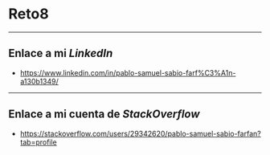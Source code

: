 # Reto8
---
## Enlace a mi *LinkedIn*
- https://www.linkedin.com/in/pablo-samuel-sabio-farf%C3%A1n-a130b1349/

---
## Enlace a mi cuenta de *StackOverflow*
- https://stackoverflow.com/users/29342620/pablo-samuel-sabio-farfan?tab=profile
